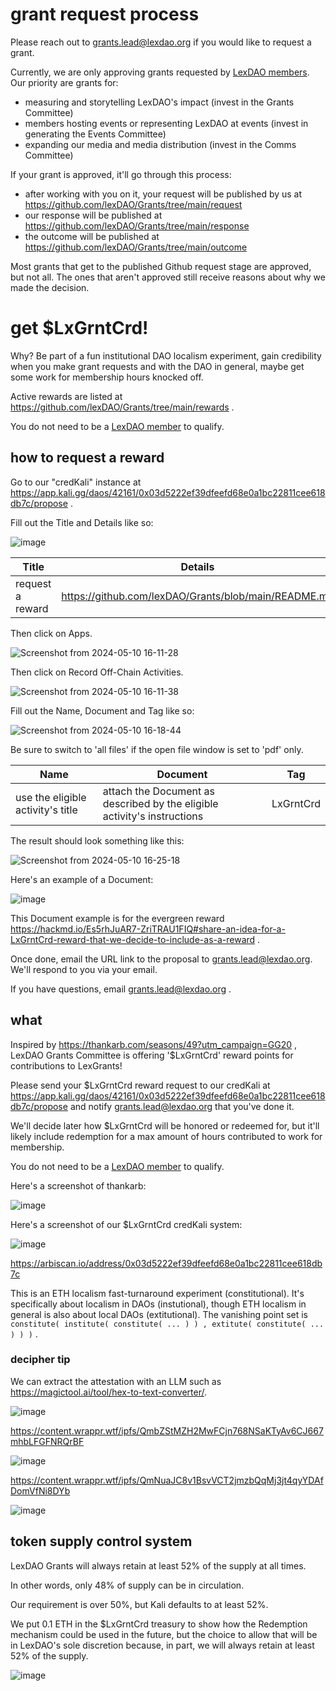 # grant request process

Please reach out to grants.lead@lexdao.org if you would like to request a grant. 

Currently, we are only approving grants requested by [LexDAO members](https://lexdao.org/membership). Our priority are grants for: 

* measuring and storytelling LexDAO's impact (invest in the Grants Committee)
* members hosting events or representing LexDAO at events (invest in generating the Events Committee)
* expanding our media and media distribution (invest in the Comms Committee)

If your grant is approved, it'll go through this process:

* after working with you on it, your request will be published by us at https://github.com/lexDAO/Grants/tree/main/request
* our response will be published at https://github.com/lexDAO/Grants/tree/main/response
* the outcome will be published at https://github.com/lexDAO/Grants/tree/main/outcome

Most grants that get to the published Github request stage are approved, but not all. The ones that aren't approved still receive reasons about why we made the decision.

# get $LxGrntCrd!

Why? Be part of a fun institutional DAO localism experiment, gain credibility when you make grant requests and with the DAO in general, maybe get some work for membership hours knocked off.  

Active rewards are listed at https://github.com/lexDAO/Grants/tree/main/rewards .

You do not need to be a [LexDAO member](https://lexdao.org/membership) to qualify.

## how to request a reward

Go to our "credKali" instance at https://app.kali.gg/daos/42161/0x03d5222ef39dfeefd68e0a1bc22811cee618db7c/propose .

Fill out the Title and Details like so:

![image](https://hackmd.io/_uploads/S1mEkGwzR.png)

| Title    | Details |
| -------- | -------- |
| request a reward| https://github.com/lexDAO/Grants/blob/main/README.md|

Then click on Apps.

![Screenshot from 2024-05-10 16-11-28](https://hackmd.io/_uploads/r1NfHm2fA.png)

Then click on Record Off-Chain Activities.

![Screenshot from 2024-05-10 16-11-38](https://hackmd.io/_uploads/BytGBX2fC.png)

Fill out the Name, Document and Tag like so:

![Screenshot from 2024-05-10 16-18-44](https://hackmd.io/_uploads/SJpGHX3M0.png)

Be sure to switch to 'all files' if the open file window is set to 'pdf' only.

| Name | Document | Tag |
| -------- | -------- | -------- |
| use the eligible activity's title     | attach the Document as described by the eligible activity's instructions     | LxGrntCrd     |

The result should look something like this:

![Screenshot from 2024-05-10 16-25-18](https://hackmd.io/_uploads/Hk-7HX2zC.png)

Here's an example of a Document:

![image](https://hackmd.io/_uploads/BJYjhzhzR.png)

This Document example is for the evergreen reward https://hackmd.io/Es5rhJuAR7-ZriTRAU1FIQ#share-an-idea-for-a-LxGrntCrd-reward-that-we-decide-to-include-as-a-reward .

Once done, email the URL link to the proposal to grants.lead@lexdao.org. We'll respond to you via your email.

If you have questions, email grants.lead@lexdao.org .

## what

Inspired by https://thankarb.com/seasons/49?utm_campaign=GG20 , LexDAO Grants Committee is offering '$LxGrntCrd' reward points for contributions to LexGrants!

Please send your $LxGrntCrd reward request to our credKali at https://app.kali.gg/daos/42161/0x03d5222ef39dfeefd68e0a1bc22811cee618db7c/propose and notify grants.lead@lexdao.org that you've done it.

We'll decide later how $LxGrntCrd will be honored or redeemed for, but it'll likely include redemption for a max amount of hours contributed to work for membership.

You do not need to be a [LexDAO member](https://lexdao.org/membership) to qualify.

Here's a screenshot of thankarb:

![image](https://hackmd.io/_uploads/HkRLVT8M0.png)

Here's a screenshot of our $LxGrntCrd credKali system:

![image](https://hackmd.io/_uploads/ryR1PgPGC.png)

https://arbiscan.io/address/0x03d5222ef39dfeefd68e0a1bc22811cee618db7c

This is an ETH localism fast-turnaround experiment (constitutional). It's specifically about localism in DAOs (instutional), though ETH localism in general is also about local DAOs (extitutional). The vanishing point set is `constitute( institute( constitute( ... ) ) , extitute( constitute( ... ) ) )` .

### decipher tip

We can extract the attestation with an LLM such as https://magictool.ai/tool/hex-to-text-converter/.

![image](https://hackmd.io/_uploads/Sy4qVmnMR.png)

https://content.wrappr.wtf/ipfs/QmbZStMZH2MwFCjn768NSaKTyAv6CJ667mhbLFGFNRQrBF

![image](https://hackmd.io/_uploads/B1RjEXnzA.png)

https://content.wrappr.wtf/ipfs/QmNuaJC8v1BsvVCT2jmzbQqMj3jt4qyYDAfDomVfNi8DYb

![image](https://hackmd.io/_uploads/r1PTNmhfR.png)

## token supply control system

LexDAO Grants will always retain at least 52% of the supply at all times. 

In other words, only 48% of supply can be in circulation.

Our requirement is over 50%, but Kali defaults to at least 52%.

We put 0.1 ETH in the $LxGrntCrd treasury to show how the Redemption mechanism could be used in the future, but the choice to allow that will be in LexDAO's sole discretion because, in part, we will always retain at least 52% of the supply.

![image](https://hackmd.io/_uploads/B1KCelvz0.png)
